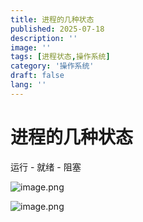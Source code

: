 ```yaml
---
title: 进程的几种状态
published: 2025-07-18
description: ''
image: ''
tags: [进程状态,操作系统]
category: '操作系统'
draft: false 
lang: ''
---
```



# 进程的几种状态

运行 - 就绪 - 阻塞

![image.png](https://blog.meowrain.cn/api/i/2025/07/18/10y3u6x-1.webp)

![image.png](https://blog.meowrain.cn/api/i/2025/07/18/10y44ei-1.webp)